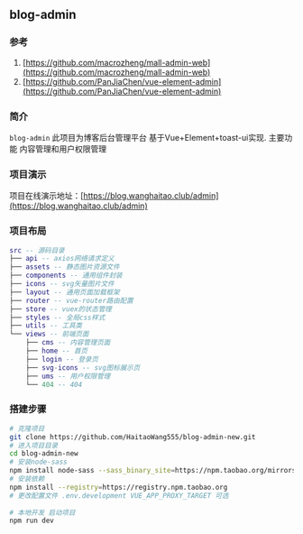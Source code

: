 ## blog-admin 

### 参考
 1. [https://github.com/macrozheng/mall-admin-web](https://github.com/macrozheng/mall-admin-web)
 2. [https://github.com/PanJiaChen/vue-element-admin](https://github.com/PanJiaChen/vue-element-admin)

### 简介
`blog-admin` 此项目为博客后台管理平台 基于Vue+Element+toast-ui实现. 主要功能 内容管理和用户权限管理

### 项目演示
项目在线演示地址：[https://blog.wanghaitao.club/admin](https://blog.wanghaitao.club/admin)

### 项目布局
``` lua
src -- 源码目录
├── api -- axios网络请求定义
├── assets -- 静态图片资源文件
├── components -- 通用组件封装
├── icons -- svg矢量图片文件
├── layout -- 通用页面加载框架
├── router -- vue-router路由配置
├── store -- vuex的状态管理
├── styles -- 全局css样式
├── utils -- 工具类
└── views -- 前端页面
    ├── cms -- 内容管理页面
    ├── home -- 首页
    ├── login -- 登录页
    ├── svg-icons -- svg图标展示页
    ├── ums -- 用户权限管理
    └── 404 -- 404 
```

### 搭建步骤
```bash
# 克隆项目
git clone https://github.com/HaitaoWang555/blog-admin-new.git
# 进入项目目录
cd blog-admin-new
# 安装node-sass
npm install node-sass --sass_binary_site=https://npm.taobao.org/mirrors/node-sass/
# 安装依赖
npm install --registry=https://registry.npm.taobao.org
# 更改配置文件 .env.development VUE_APP_PROXY_TARGET 可选
 
# 本地开发 启动项目
npm run dev
```